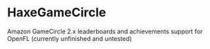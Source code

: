 HaxeGameCircle
==============
Amazon GameCircle 2.x leaderboards and achievements support for OpenFL (currently unfinished and untested)